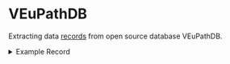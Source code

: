 # VEuPathDB 
Extracting data [records](https://veupathdb.org/veupathdb/app/record/dataset/DS_20c45d8ed1) from open source database VEuPathDB. 


<details><summary>Example Record</summary>    

```  
{
    "veupathdb_id": "veupathdb_DS_033b09f437",
    "@type": "Dataset",
    "includedInDataCatalog.name": "VEuPathDB",
    "url": "https://veupathdb.org/veupathdb/app/record/dataset/",
    "name": "<i>Candida albicans</i> WO-1 Genome Sequence and Annotation",
    "identifier": "DS_033b09f437",
    "author": [
        {
            "name": "Candida Genome Database (CGD)",
            "affiliation": "Stanford University"
        }
    ],
    "description": "Genome sequence and annotation for <i>Candida albicans</i> WO-1.",
    "measurementTechnique": "genome",
    "dateUpdated": "2013-12-11",
    "usageInfo": null,
    "sdPublisher.name": "FungiDB",
    "creditText": "Candida Genome Database (CGD)",
    "datePublished": "2013-12-11",
    "species": [
        "Candida albicans WO-1"
    ],
    "distribution": [
        {
            "text": "Candida Genome Database",
            "url": "http://candidagenome.org/"
        }
    ],
    "variableMeasured": {
        "@type": "PropertyValue",
        "value": "6160",
        "valueReference": "protein coding gene"
    }
}
```  
</details>